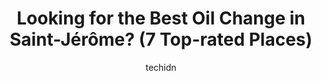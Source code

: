 ---
layout: ampstory
image: https://i0.wp.com/www.auto.or.id/wp-content/uploads/2023/06/autoprevention-0-saint-jc3a9rc3b4me-1686327659.jpeg?resize=640,853
author: techidn
featured: false
description: Saint-Jérôme, Quebec, Canada is a haven for Oil Change enthusiasts, boasting an impressive array of 7 top-notch establishments. Whether youre a seasoned connoisseur or simply curious to e
title: Looking for the Best Oil Change in Saint-Jérôme? (7 Top-rated Places)
cover:
   title: Looking for the Best Oil Change in Saint-Jérôme? (7 Top-rated Places)
   subtitle: AUTO.OR.ID
   background: https://www.auto.or.id/wp-content/uploads/2023/06/autoprevention-0-saint-jc3a9rc3b4me-1686327659.jpeg

pages: 
 - layout: thirds
   top: <h1>#1 Tires Bélisle</h1>
   bottom: "<p>Ive been their loyal customer for years but today they refused to install my tires because I purchased them somewhere else. And thats in the middle of winter thus putti</p>"
   background: https://www.auto.or.id/wp-content/uploads/2023/06/autoprevention-1-saint-jc3a9rc3b4me-1686327661.jpeg
   backgroundblur: true
 - layout: thirds
   top: <h1>#2 Point S - Villemaire Pneus et Mécanique - St-Jérome 851</h1>
   bottom: "<p>851 Rue St Georges, Saint-Jérôme, QC J7Z 5E2, Canada</p>"
   background: https://www.auto.or.id/wp-content/uploads/2023/06/autoprevention-2-saint-jc3a9rc3b4me-1686327661.jpeg
   cta:
      link: https://www.auto.or.id/looking-for-the-best-oil-change-in-saint-jerome-7-top-rated-places/
      text: Looking for the Best Oil Change in Saint-Jérôme? (7 Top-rated Places)
 - layout: thirds
   top: <h1>#3 GMS Auto Clinique St-Jérôme</h1>
   bottom: "<p>153 Rue St Georges, Saint-Jérôme, QC J7Z 4Z7, Canada</p>"
   background: https://images.unsplash.com/photo-1553440569-bcc63803a83d?ixlib=rb-4.0.3&ixid=MnwxMjA3fDB8MHxwaG90by1wYWdlfHx8fGVufDB8fHx8&auto=format&fit=crop&w=640&h=853&q=80
   cta:
      link: https://www.auto.or.id/looking-for-the-best-oil-change-in-saint-jerome-7-top-rated-places/
      text: Looking for the Best Oil Change in Saint-Jérôme? (7 Top-rated Places)
 - layout: thirds
   top: <h1>#4 Garage EMP</h1>
   bottom: "<p>128 Bd Roland-Godard, Saint-Jérôme, QC J7Y 4P7, Canada</p>"
   background: https://images.unsplash.com/photo-1623564493084-50c8274cf115?ixlib=rb-4.0.3&ixid=MnwxMjA3fDB8MHxwaG90by1wYWdlfHx8fGVufDB8fHx8&auto=format&fit=crop&w=640&h=853&q=80
   cta:
      link: https://www.auto.or.id/looking-for-the-best-oil-change-in-saint-jerome-7-top-rated-places/
      text: Looking for the Best Oil Change in Saint-Jérôme? (7 Top-rated Places)
 - layout: thirds
   top: <h1>#5 Garage St-Jérôme</h1>
   bottom: "<p>285 Rue de Ste Paule, Saint-Jérôme, QC J7Z 1A9, Canada</p>"
   background: https://images.unsplash.com/photo-1567449394863-577a4311b51c?ixlib=rb-4.0.3&ixid=MnwxMjA3fDB8MHxwaG90by1wYWdlfHx8fGVufDB8fHx8&auto=format&fit=crop&w=640&h=853&q=80
   cta:
      link: https://www.auto.or.id/looking-for-the-best-oil-change-in-saint-jerome-7-top-rated-places/
      text: Looking for the Best Oil Change in Saint-Jérôme? (7 Top-rated Places)
 - layout: thirds
   top: <h1>#6 NAPA AUTOPRO - Pneus Et Mécanique Norman Bélair</h1>
   bottom: "<p>2150 Bd du Curé-Labelle, Saint-Jérôme, QC J7Y 1T3, Canada</p>"
   background: https://images.unsplash.com/photo-1623261788328-cf730e9f2667?ixlib=rb-4.0.3&ixid=MnwxMjA3fDB8MHxwaG90by1wYWdlfHx8fGVufDB8fHx8&auto=format&fit=crop&w=640&h=853&q=80
   cta:
      link: https://www.auto.or.id/looking-for-the-best-oil-change-in-saint-jerome-7-top-rated-places/
      text: Looking for the Best Oil Change in Saint-Jérôme? (7 Top-rated Places)
 - layout: thirds
   top: <h1>#7 Garage St-Antoine in 2007</h1>
   bottom: "<p>748 Bd Saint-Antoine, Saint-Jérôme, QC J7Z 3C3, Canada</p>"
   background: https://images.unsplash.com/photo-1525609004556-c46c7d6cf023?ixlib=rb-4.0.3&ixid=MnwxMjA3fDB8MHxwaG90by1wYWdlfHx8fGVufDB8fHx8&auto=format&fit=crop&w=640&h=853&q=80
   cta:
      link: https://www.auto.or.id/looking-for-the-best-oil-change-in-saint-jerome-7-top-rated-places/
      text: Looking for the Best Oil Change in Saint-Jérôme? (7 Top-rated Places)
 - layout: thirds
   middle: Continue reading...
   background: https://images.unsplash.com/photo-1631526090968-6979b72f2ce2?ixlib=rb-4.0.3&ixid=MnwxMjA3fDB8MHxwaG90by1wYWdlfHx8fGVufDB8fHx8&auto=format&fit=crop&w=640&h=853&q=80
   cta:
      link: https://www.auto.or.id/looking-for-the-best-oil-change-in-saint-jerome-7-top-rated-places/
      text: Looking for the Best Oil Change in Saint-Jérôme? (7 Top-rated Places)

---